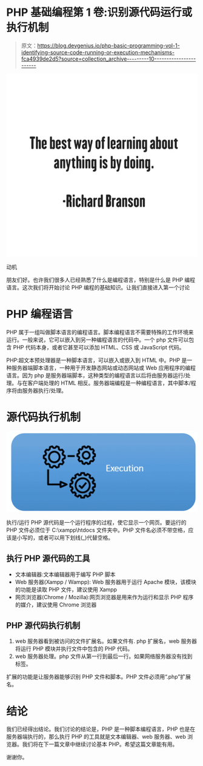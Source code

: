 # PHP 基础编程第 1 卷:识别源代码运行或执行机制

> 原文：<https://blog.devgenius.io/php-basic-programming-vol-1-identifying-source-code-running-or-execution-mechanisms-fca4939de2d5?source=collection_archive---------10----------------------->

![](img/74815d4da4fecb7e28f49cf3a15b8206.png)

动机

朋友们好。也许我们很多人已经熟悉了什么是编程语言，特别是什么是 PHP 编程语言。这次我们将开始讨论 PHP 编程的基础知识。让我们直接进入第一个讨论

# PHP 编程语言

PHP 属于一组叫做脚本语言的编程语言。脚本编程语言不需要特殊的工作环境来运行。一般来说，它可以嵌入到另一种编程语言的代码中。一个 php 文件可以包含 PHP 代码本身，或者它甚至可以添加 HTML、CSS 或 JavaScript 代码。

PHP:超文本预处理器是一种脚本语言，可以嵌入或嵌入到 HTML 中。PHP 是一种服务器端脚本语言，一种用于开发静态网站或动态网站或 Web 应用程序的编程语言。因为 php 是服务器端脚本，这种类型的编程语言以后将由服务器运行/处理。与在客户端处理的 HTML 相反。服务器端编程是一种编程语言，其中脚本/程序将由服务器执行/处理。

# 源代码执行机制

![](img/17c7f56399e023cac73c967dd466eb7b.png)

执行/运行 PHP 源代码是一个运行程序的过程，使它显示一个网页。要运行的 PHP 文件必须位于 C:\xampp\htdocs 文件夹中。PHP 文件名必须不带空格，应该是小写的，或者可以用下划线(_)代替空格。

## 执行 PHP 源代码的工具

*   文本编辑器:文本编辑器用于编写 PHP 脚本
*   Web 服务器(Xampp / Wampp): Web 服务器用于运行 Apache 模块，该模块的功能是读取 PHP 文件，建议使用 Xampp
*   网页浏览器(Chrome / Mozilla):网页浏览器是用来作为运行和显示 PHP 程序的媒介，建议使用 Chrome 浏览器

## PHP 源代码执行机制

1.  web 服务器看到被访问的文件扩展名。如果文件有. php 扩展名，web 服务器将运行 PHP 模块并执行文件中包含的 PHP 代码。
2.  web 服务器处理。php 文件从第一行到最后一行。如果网络服务器没有找到标签。

扩展的功能是让服务器能够识别 PHP 文件和脚本。PHP 文件必须用“.php”扩展名。

# 结论

我们已经得出结论。我们讨论的结论是，PHP 是一种脚本编程语言，PHP 也是在服务器端执行的，那么执行 PHP 的工具就是文本编辑器、web 服务器、web 浏览器。我们将在下一篇文章中继续讨论基本 PHP。希望这篇文章能有用。

谢谢你。